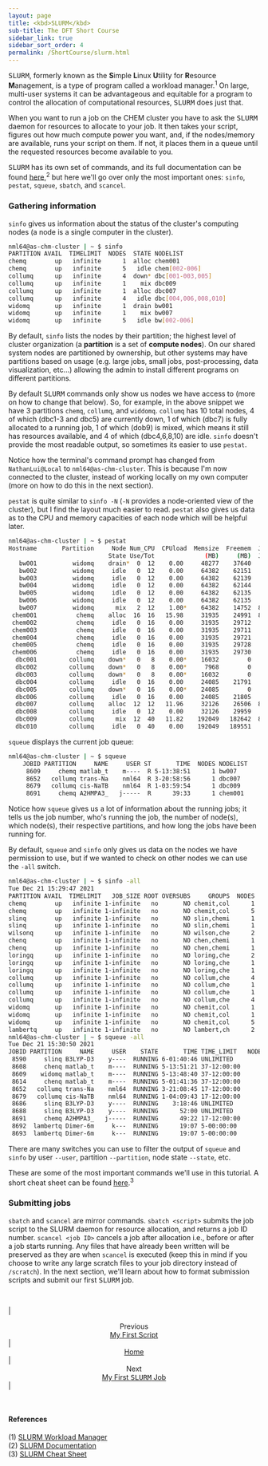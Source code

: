 ```yaml
---
layout: page
title: <kbd>SLURM</kbd>
sub-title: The DFT Short Course
sidebar_link: true
sidebar_sort_order: 4
permalink: /ShortCourse/slurm.html
---
```

<kbd>SLURM</kbd>, formerly known as the **S**imple **L**inux **U**tility for **R**esource **M**anagement, is a type of program called a workload manager.<sup>1</sup> On large, multi-user systems it can be advantageous and equitable for a program to control the allocation of computational resources, <kbd>SLURM</kbd> does just that.  

When you want to run a job on the CHEM cluster you have to ask the <kbd>SLURM</kbd> daemon for resources to allocate to your job. It then takes your script, figures out how much compute power you want, and, if the nodes/memory are available, runs your script on them.  If not, it places them in a queue until the requested resources become available to you.  

<!-- ### Commands specific to SLURM -->

<kbd>SLURM</kbd> has its own set of commands, and its full documentation can be found [here](https://slurm.schedmd.com/),<sup>2</sup> but here we'll go over only the most important ones: `sinfo`, `pestat`, `squeue`, `sbatch`, and `scancel`.  

### Gathering information

`sinfo` gives us information about the status of the cluster's computing nodes (a node is a single computer in the cluster).

```sh
nml64@as-chm-cluster | ~ $ sinfo
PARTITION AVAIL  TIMELIMIT  NODES  STATE NODELIST 
chemq        up   infinite      1  alloc chem001 
chemq        up   infinite      5   idle chem[002-006] 
collumq      up   infinite      4  down* dbc[001-003,005] 
collumq      up   infinite      1    mix dbc009 
collumq      up   infinite      1  alloc dbc007 
collumq      up   infinite      4   idle dbc[004,006,008,010] 
widomq       up   infinite      1  drain bw001 
widomq       up   infinite      1    mix bw007 
widomq       up   infinite      5   idle bw[002-006]
```

By default, `sinfo` lists the nodes by their partition; the highest level of cluster organization (a **partition** is a set of **compute nodes**). On our shared system nodes are partitioned by ownership, but other systems may have partitions based on usage (e.g. large jobs, small jobs, post-processing, data visualization, etc...) allowing the admin to install different programs on different partitions.

By default <kbd>SLURM</kbd> commands only show us nodes we have access to (more on how to change that below). So, for example, in the above snippet we have 3 partitions `chemq`, `collumq`, and `widdomq`. `collumq` has 10 total nodes, 4 of which (dbc1-3 and dbc5) are currently down, 1 of which (dbc7) is fully allocated to a running job, 1 of which (dob9) is mixed, which means it still has resources available, and 4 of which (dbc4,6,8,10) are idle. `sinfo` doesn't provide the most readable output, so sometimes its easier to use `pestat`.  

Notice how the terminal's command prompt has changed from `NathanLui@Local` to `nml64@as-chm-cluster`. This is because I'm now connected to the cluster, instead of working locally on my own computer (more on how to do this in the next section).  

`pestat` is quite similar to `sinfo -N` (`-N` provides a node-oriented view of the cluster), but I find the layout much easier to read. `pestat` also gives us data as to the CPU and memory capacities of each node which will be helpful later.

```sh
nml64@as-chm-cluster | ~ $ pestat
Hostname       Partition     Node Num_CPU  CPUload  Memsize  Freemem  Joblist
                            State Use/Tot              (MB)     (MB)  JobId User ...
   bw001          widomq    drain*  0  12    0.00     48277    37640   
   bw002          widomq     idle   0  12    0.00     64382    62151   
   bw003          widomq     idle   0  12    0.00     64382    62139   
   bw004          widomq     idle   0  12    0.00     64382    62144   
   bw005          widomq     idle   0  12    0.00     64382    62135   
   bw006          widomq     idle   0  12    0.00     64382    62135   
   bw007          widomq      mix   2  12    1.00*    64382    14752  8609 m----  
 chem001           chemq    alloc  16  16   15.98     31935    24991  8691 j-----  
 chem002           chemq     idle   0  16    0.00     31935    29712   
 chem003           chemq     idle   0  16    0.00     31935    29711   
 chem004           chemq     idle   0  16    0.00     31935    29721   
 chem005           chemq     idle   0  16    0.00     31935    29728   
 chem006           chemq     idle   0  16    0.00     31935    29730   
  dbc001         collumq    down*   0   8    0.00*    16032        0   
  dbc002         collumq    down*   0   8    0.00*     7968        0   
  dbc003         collumq    down*   0   8    0.00*    16032        0   
  dbc004         collumq     idle   0  16    0.00     24085    21791   
  dbc005         collumq    down*   0  16    0.00*    24085        0   
  dbc006         collumq     idle   0  16    0.00     24085    21805   
  dbc007         collumq    alloc  12  12   11.96     32126    26506  8652 nml64  
  dbc008         collumq     idle   0  12    0.00     32126    29959   
  dbc009         collumq      mix  12  40   11.82    192049   182642  8679 nml64  
  dbc010         collumq     idle   0  40    0.00    192049   189551   
```

`squeue` displays the current job queue:

```sh
nml64@as-chm-cluster | ~ $ squeue
    JOBID PARTITION     NAME     USER ST       TIME  NODES NODELIST 
     8609     chemq matlab_t    m----  R 5-13:38:51      1 bw007 
     8652   collumq trans-Na    nml64  R 3-20:58:56      1 dbc007 
     8679   collumq cis-NaTB    nml64  R 1-03:59:54      1 dbc009 
     8691     chemq A2HMPA3_   j-----  R      39:33      1 chem001 
```

Notice how `squeue` gives us a lot of information about the running jobs; it tells us the job number, who's running the job, the number of node(s), which node(s), their respective partitions, and how long the jobs have been running for.  

By default, `squeue` and `sinfo` only gives us data on the nodes we have permission to use, but if we wanted to check on other nodes we can use the `-all` switch.

```sh
nml64@as-chm-cluster | ~ $ sinfo -all
Tue Dec 21 15:29:47 2021
PARTITION AVAIL  TIMELIMIT   JOB_SIZE ROOT OVERSUBS     GROUPS  NODES       STATE NODELIST 
chemq        up   infinite 1-infinite   no       NO chemit,col      1   allocated chem001 
chemq        up   infinite 1-infinite   no       NO chemit,col      5        idle chem[002-006] 
slinq        up   infinite 1-infinite   no       NO slin,chemi      1   allocated sl001 
slinq        up   infinite 1-infinite   no       NO slin,chemi      1        idle sl002 
wilsonq      up   infinite 1-infinite   no       NO wilson,che      2        idle jjw[001-002] 
chenq        up   infinite 1-infinite   no       NO chen,chemi      1       mixed pc002 
chenq        up   infinite 1-infinite   no       NO chen,chemi      1        idle pc001 
loringq      up   infinite 1-infinite   no       NO loring,che      2       down* rl[001,003] 
loringq      up   infinite 1-infinite   no       NO loring,che      1     drained rl004 
loringq      up   infinite 1-infinite   no       NO loring,che      1        idle rl002 
collumq      up   infinite 1-infinite   no       NO collum,che      4       down* dbc[001-003,005] 
collumq      up   infinite 1-infinite   no       NO collum,che      1       mixed dbc009 
collumq      up   infinite 1-infinite   no       NO collum,che      1   allocated dbc007 
collumq      up   infinite 1-infinite   no       NO collum,che      4        idle dbc[004,006,008,010] 
widomq       up   infinite 1-infinite   no       NO chemit,col      1     drained bw001 
widomq       up   infinite 1-infinite   no       NO chemit,col      1       mixed bw007 
widomq       up   infinite 1-infinite   no       NO chemit,col      5        idle bw[002-006] 
lambertq     up   infinite 1-infinite   no       NO lambert,ch      2   allocated tl[001-002] 
nml64@as-chm-cluster | ~ $ squeue -all
Tue Dec 21 15:30:50 2021
JOBID PARTITION     NAME     USER    STATE       TIME TIME_LIMIT   NODES NODELIST(REASON) 
 8590     slinq B3LYP-D3    y----  RUNNING 6-01:40:46 UNLIMITED        1 sl001 
 8608     chenq matlab_t    m----  RUNNING 5-13:51:21 37-12:00:00      1 pc002 
 8609    widomq matlab_t    m----  RUNNING 5-13:48:40 37-12:00:00      1 bw007 
 8614     chenq matlab_t    m----  RUNNING 5-01:41:36 37-12:00:00      1 pc002 
 8652   collumq trans-Na    nml64  RUNNING 3-21:08:45 17-12:00:00      1 dbc007 
 8679   collumq cis-NaTB    nml64  RUNNING 1-04:09:43 17-12:00:00      1 dbc009 
 8686     slinq B3LYP-D3    y----  RUNNING    3:18:46 UNLIMITED        1 sl001 
 8688     slinq B3LYP-D3    y----  RUNNING      52:00 UNLIMITED        1 sl001 
 8691     chemq A2HMPA3_   j-----  RUNNING      49:22 17-12:00:00      1 chem001 
 8692  lambertq Dimer-6m     k---  RUNNING      19:07 5-00:00:00       1 tl001 
 8693  lambertq Dimer-6m     k---  RUNNING      19:07 5-00:00:00       1 tl002 
```

There are many switches you can use to filter the output of `squeue` and `sinfo` by user `--user`, partition `--partition`, node state `--state`, etc.

These are some of the most important commands we'll use in this tutorial. A short cheat sheet can be found [here](https://slurm.schedmd.com/pdfs/summary.pdf).<sup>3</sup>

### Submitting jobs

`sbatch` and `scancel` are mirror commands.  `sbatch <script>` submits the job script to the SLURM daemon for resource allocation, and returns a job ID number. `scancel <job ID>` cancels a job after allocation i.e., before or after a job starts running. Any files that have already been written will be preserved as they are when `scancel` is executed (keep this in mind if you choose to write any large scratch files to your job directory instead of `/scratch`).  In the next section, we'll learn about how to format submission scripts and submit our first <kbd>SLURM</kbd> job.

<br />

| <center>Previous<br><a href="/ShortCourse/firstScript.html">My First Script</a></center> | <center><a href="/Introduction.html">Home</a></center> | <center>Next<br><a href="/ShortCourse/slurmScripts.html">My First <kbd>SLURM</kbd> Job</a></center> |

<br />

#### References

(1) [SLURM Workload Manager](https://en.wikipedia.org/wiki/Slurm_Workload_Manager)  
(2) [SLURM Documentation](https://slurm.schedmd.com/)  
(3) [SLURM Cheat Sheet](https://slurm.schedmd.com/pdfs/summary.pdf)
